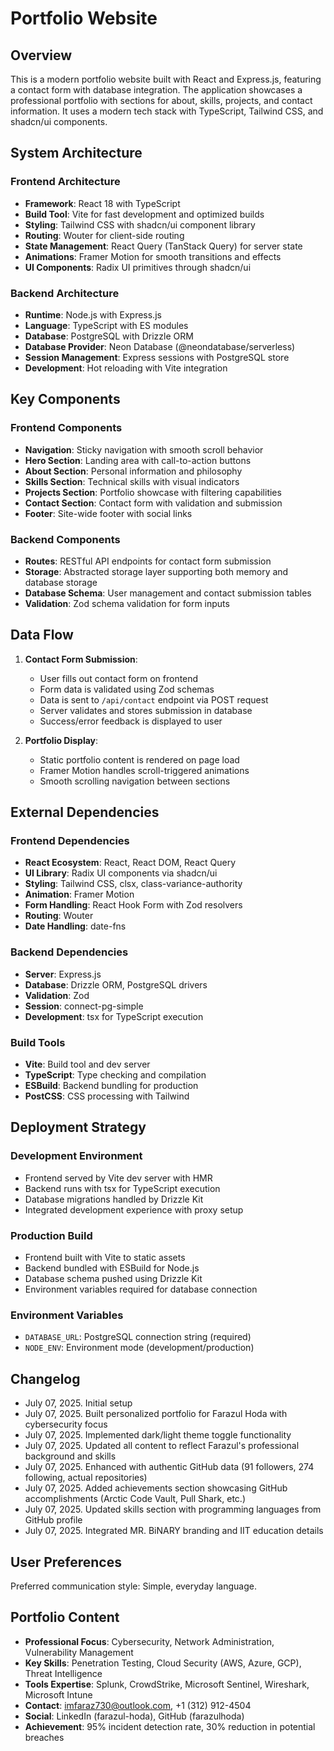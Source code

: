 # Portfolio Website

## Overview

This is a modern portfolio website built with React and Express.js, featuring a contact form with database integration. The application showcases a professional portfolio with sections for about, skills, projects, and contact information. It uses a modern tech stack with TypeScript, Tailwind CSS, and shadcn/ui components.

## System Architecture

### Frontend Architecture
- **Framework**: React 18 with TypeScript
- **Build Tool**: Vite for fast development and optimized builds
- **Styling**: Tailwind CSS with shadcn/ui component library
- **Routing**: Wouter for client-side routing
- **State Management**: React Query (TanStack Query) for server state
- **Animations**: Framer Motion for smooth transitions and effects
- **UI Components**: Radix UI primitives through shadcn/ui

### Backend Architecture
- **Runtime**: Node.js with Express.js
- **Language**: TypeScript with ES modules
- **Database**: PostgreSQL with Drizzle ORM
- **Database Provider**: Neon Database (@neondatabase/serverless)
- **Session Management**: Express sessions with PostgreSQL store
- **Development**: Hot reloading with Vite integration

## Key Components

### Frontend Components
- **Navigation**: Sticky navigation with smooth scroll behavior
- **Hero Section**: Landing area with call-to-action buttons
- **About Section**: Personal information and philosophy
- **Skills Section**: Technical skills with visual indicators
- **Projects Section**: Portfolio showcase with filtering capabilities
- **Contact Section**: Contact form with validation and submission
- **Footer**: Site-wide footer with social links

### Backend Components
- **Routes**: RESTful API endpoints for contact form submission
- **Storage**: Abstracted storage layer supporting both memory and database storage
- **Database Schema**: User management and contact submission tables
- **Validation**: Zod schema validation for form inputs

## Data Flow

1. **Contact Form Submission**:
   - User fills out contact form on frontend
   - Form data is validated using Zod schemas
   - Data is sent to `/api/contact` endpoint via POST request
   - Server validates and stores submission in database
   - Success/error feedback is displayed to user

2. **Portfolio Display**:
   - Static portfolio content is rendered on page load
   - Framer Motion handles scroll-triggered animations
   - Smooth scrolling navigation between sections

## External Dependencies

### Frontend Dependencies
- **React Ecosystem**: React, React DOM, React Query
- **UI Library**: Radix UI components via shadcn/ui
- **Styling**: Tailwind CSS, clsx, class-variance-authority
- **Animation**: Framer Motion
- **Form Handling**: React Hook Form with Zod resolvers
- **Routing**: Wouter
- **Date Handling**: date-fns

### Backend Dependencies
- **Server**: Express.js
- **Database**: Drizzle ORM, PostgreSQL drivers
- **Validation**: Zod
- **Session**: connect-pg-simple
- **Development**: tsx for TypeScript execution

### Build Tools
- **Vite**: Build tool and dev server
- **TypeScript**: Type checking and compilation
- **ESBuild**: Backend bundling for production
- **PostCSS**: CSS processing with Tailwind

## Deployment Strategy

### Development Environment
- Frontend served by Vite dev server with HMR
- Backend runs with tsx for TypeScript execution
- Database migrations handled by Drizzle Kit
- Integrated development experience with proxy setup

### Production Build
- Frontend built with Vite to static assets
- Backend bundled with ESBuild for Node.js
- Database schema pushed using Drizzle Kit
- Environment variables required for database connection

### Environment Variables
- `DATABASE_URL`: PostgreSQL connection string (required)
- `NODE_ENV`: Environment mode (development/production)

## Changelog

- July 07, 2025. Initial setup
- July 07, 2025. Built personalized portfolio for Farazul Hoda with cybersecurity focus
- July 07, 2025. Implemented dark/light theme toggle functionality
- July 07, 2025. Updated all content to reflect Farazul's professional background and skills
- July 07, 2025. Enhanced with authentic GitHub data (91 followers, 274 following, actual repositories)
- July 07, 2025. Added achievements section showcasing GitHub accomplishments (Arctic Code Vault, Pull Shark, etc.)
- July 07, 2025. Updated skills section with programming languages from GitHub profile
- July 07, 2025. Integrated MR. BiNARY branding and IIT education details

## User Preferences

Preferred communication style: Simple, everyday language.

## Portfolio Content
- **Professional Focus**: Cybersecurity, Network Administration, Vulnerability Management
- **Key Skills**: Penetration Testing, Cloud Security (AWS, Azure, GCP), Threat Intelligence
- **Tools Expertise**: Splunk, CrowdStrike, Microsoft Sentinel, Wireshark, Microsoft Intune
- **Contact**: imfaraz730@outlook.com, +1 (312) 912-4504
- **Social**: LinkedIn (farazul-hoda), GitHub (farazulhoda)
- **Achievement**: 95% incident detection rate, 30% reduction in potential breaches